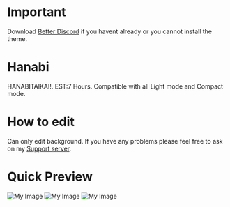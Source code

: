 # Important

Download [Better Discord](https://github.com/Jiiks/BetterDiscordApp/releases) if you havent already or you cannot install the theme.

# Hanabi
HANABITAIKAI!. EST:7 Hours. Compatible with all Light mode and Compact mode.

# How to edit

Can only edit background. If you have any problems please feel free to ask on my [Support server](https://discord.gg/HRDN6x9).
 
# Quick Preview
![My Image](https://puu.sh/BufOn/d0a70f55d4.jpg)
![My Image](https://puu.sh/BufPd/09fd297723.jpg)
![My Image](https://puu.sh/BufPP/ec4c1388d7.png)
